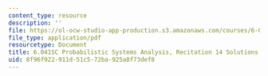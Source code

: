 ```yaml
---
content_type: resource
description: ''
file: https://ol-ocw-studio-app-production.s3.amazonaws.com/courses/6-041sc-probabilistic-systems-analysis-and-applied-probability-fall-2013/8f96f922911d51c572ba925a8f73def8_MIT6_041SCF13_rec14_sol.pdf
file_type: application/pdf
resourcetype: Document
title: 6.041SC Probabilistic Systems Analysis, Recitation 14 Solutions
uid: 8f96f922-911d-51c5-72ba-925a8f73def8
---
```

